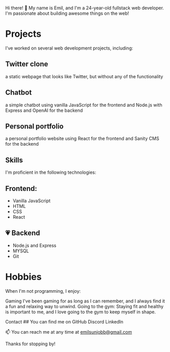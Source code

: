 Hi there! 👋
My name is Emil, and I'm a 24-year-old fullstack web developer. I'm passionate about building awesome things on the web!

# Projects
I've worked on several web development projects, including:

## Twitter clone
a static webpage that looks like Twitter, but without any of the functionality

## Chatbot
a simple chatbot using vanilla JavaScript for the frontend and Node.js with Express and OpenAI for the backend

## Personal portfolio
a personal portfolio website using React for the frontend and Sanity CMS for the backend

## Skills
I'm proficient in the following technologies:

## Frontend: 
- Vanilla JavaScript
- HTML
- CSS
- React

## 💗 Backend 
- Node.js and Express
- MYSQL
- Git

# Hobbies
When I'm not programming, I enjoy:

Gaming
I've been gaming for as long as I can remember, and I always find it a fun and relaxing way to unwind.
Going to the gym: Staying fit and healthy is important to me, and I love going to the gym to keep myself in shape.

Contact ## 
You can find me on 
GitHub
Discord 
LinkedIn

📫 You can reach me at any time at emilsunjobb@gmail.com

Thanks for stopping by!


<!---
EmilSunden/EmilSunden is a ✨ special ✨ repository because its `README.md` (this file) appears on your GitHub profile.
You can click the Preview link to take a look at your changes.
--->
